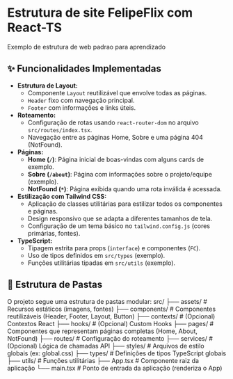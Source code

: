 # Estrutura de site FelipeFlix com React-TS
Exemplo de estrutura de web padrao para aprendizado

## ✨ Funcionalidades Implementadas

*   **Estrutura de Layout:**
    *   Componente `Layout` reutilizável que envolve todas as páginas.
    *   `Header` fixo com navegação principal.
    *   `Footer` com informações e links úteis.
*   **Roteamento:**
    *   Configuração de rotas usando `react-router-dom` no arquivo `src/routes/index.tsx`.
    *   Navegação entre as páginas Home, Sobre e uma página 404 (NotFound).
*   **Páginas:**
    *   **Home (`/`)**: Página inicial de boas-vindas com alguns cards de exemplo.
    *   **Sobre (`/about`)**: Página com informações sobre o projeto/equipe (exemplo).
    *   **NotFound (`*`)**: Página exibida quando uma rota inválida é acessada.
*   **Estilização com Tailwind CSS:**
    *   Aplicação de classes utilitárias para estilizar todos os componentes e páginas.
    *   Design responsivo que se adapta a diferentes tamanhos de tela.
    *   Configuração de um tema básico no `tailwind.config.js` (cores primárias, fontes).
*   **TypeScript:**
    *   Tipagem estrita para props (`interface`) e componentes (`FC`).
    *   Uso de tipos definidos em `src/types` (exemplo).
    *   Funções utilitárias tipadas em `src/utils` (exemplo).

## 📁 Estrutura de Pastas

O projeto segue uma estrutura de pastas modular:
src/
├── assets/ # Recursos estáticos (imagens, fontes)
├── components/ # Componentes reutilizáveis (Header, Footer, Layout, Button)
├── contexts/ # (Opcional) Contextos React
├── hooks/ # (Opcional) Custom Hooks
├── pages/ # Componentes que representam páginas completas (Home, About, NotFound)
├── routes/ # Configuração do roteamento
├── services/ # (Opcional) Lógica de chamadas API
├── styles/ # Arquivos de estilo globais (ex: global.css)
├── types/ # Definições de tipos TypeScript globais
├── utils/ # Funções utilitárias
├── App.tsx # Componente raiz da aplicação
└── main.tsx # Ponto de entrada da aplicação (renderiza o App)
